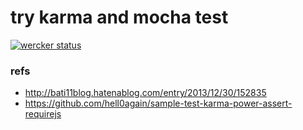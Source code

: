 # try karma and mocha test

[![wercker status](https://app.wercker.com/status/5eee1496d92ac3948f654cb2371a76d6/s/master "wercker status")](https://app.wercker.com/project/bykey/5eee1496d92ac3948f654cb2371a76d6)

### refs

- http://bati11blog.hatenablog.com/entry/2013/12/30/152835
- https://github.com/hell0again/sample-test-karma-power-assert-requirejs
